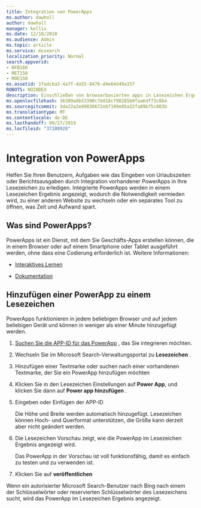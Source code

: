 ```yaml
---
title: Integration von PowerApps
ms.author: dawholl
author: dawholl
manager: kellis
ms.date: 12/18/2018
ms.audience: Admin
ms.topic: article
ms.service: mssearch
localization_priority: Normal
search.appverid:
- BFB160
- MET150
- MOE150
ms.assetid: 1fadcba3-4a7f-4a55-8476-d4e64d49a15f
ROBOTS: NOINDEX
description: Einschließen von browserbasierten apps in Lesezeichen Ergebnisse für Microsoft-Suche
ms.openlocfilehash: 36389a8b53390c7dd18cf98285b0faa6df73c8b4
ms.sourcegitcommit: 3da22a2e09830672ebf199e05a32fa89b75c083b
ms.translationtype: MT
ms.contentlocale: de-DE
ms.lasthandoff: 09/27/2019
ms.locfileid: "37288928"
---
```

# <a name="integrate-powerapps"></a>Integration von PowerApps
   
Helfen Sie Ihren Benutzern, Aufgaben wie das Eingeben von Urlaubszeiten oder Berichtsausgaben durch Integration vorhandener PowerApps in Ihre Lesezeichen zu erledigen. Integrierte PowerApps werden in einem Lesezeichen Ergebnis angezeigt, wodurch die Notwendigkeit vermieden wird, zu einer anderen Website zu wechseln oder ein separates Tool zu öffnen, was Zeit und Aufwand spart.
  
## <a name="what-are-powerapps"></a>Was sind PowerApps?

PowerApps ist ein Dienst, mit dem Sie Geschäfts-Apps erstellen können, die in einem Browser oder auf einem Smartphone oder Tablet ausgeführt werden, ohne dass eine Codierung erforderlich ist. Weitere Informationen:
  
- 
  [Interaktives Lernen](https://docs.microsoft.com/learn/browse/?products=powerapps)
    
- [Dokumentation](https://docs.microsoft.com/powerapps/)
    
## <a name="add-a-powerapp-to-a-bookmark"></a>Hinzufügen einer PowerApp zu einem Lesezeichen

PowerApps funktionieren in jedem beliebigen Browser und auf jedem beliebigen Gerät und können in weniger als einer Minute hinzugefügt werden.
  
1. [Suchen Sie die APP-ID für das PowerApp](https://docs.microsoft.com/powerapps/maker/canvas-apps/get-sessionid#get-an-app-id) , das Sie integrieren möchten.
    
2. Wechseln Sie im Microsoft Search-Verwaltungsportal zu **Lesezeichen** .
    
3. Hinzufügen einer Textmarke oder suchen nach einer vorhandenen Textmarke, der Sie ein PowerApp hinzufügen möchten
    
4. Klicken Sie in den Lesezeichen Einstellungen auf **Power App**, und klicken Sie dann auf **Power app hinzufügen** .
    
5. Eingeben oder Einfügen der APP-ID
    
    Die Höhe und Breite werden automatisch hinzugefügt. Lesezeichen können Hoch- und Querformat unterstützen, die Größe kann derzeit aber nicht geändert werden.
    
6. Die Lesezeichen Vorschau zeigt, wie die PowerApp im Lesezeichen Ergebnis angezeigt wird.
    
    Das PowerApp in der Vorschau ist voll funktionsfähig, damit es einfach zu testen und zu verwenden ist.
    
7. Klicken Sie auf **veröffentlichen**
    
Wenn ein autorisierter Microsoft Search-Benutzer nach Bing nach einem der Schlüsselwörter oder reservierten Schlüsselwörter des Lesezeichens sucht, wird das PowerApp im Lesezeichen Ergebnis angezeigt.
